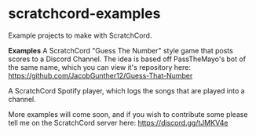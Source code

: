 # scratchcord-examples
Example projects to make with ScratchCord.

**Examples**
A ScratchCord "Guess The Number" style game that posts scores to a Discord Channel. The idea is based off PassTheMayo's bot of the same name, which you can view it's repository here: https://github.com/JacobGunther12/Guess-That-Number

A ScratchCord Spotify player, which logs the songs that are played into a channel.


More examples will come soon, and if you wish to contribute some please tell me on the ScratchCord server here: https://discord.gg/tJMKV4e
